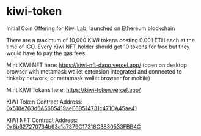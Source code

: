 # kiwi-token
Initial Coin Offering for Kiwi Lab, launched on Ethereum blockchain

There are a maximum of 10,000 KIWI tokens costing 0.001 ETH each at the time of ICO.
Every Kiwi NFT holder should get 10 tokens for free but they would have to pay the gas fees.

Mint KIWI NFT here: https://kiwi-nft-dapp.vercel.app/ (open on desktop browser with metamask wallet extension integrated and connected to rinkeby network, or metamask wallet browser for mobile)

Mint KIWI Tokens here: https://kiwi-token.vercel.app/

KIWI Token Contract Address: [0x518e763d5A5685419aeE8B514731c471CA45ae41](https://rinkeby.etherscan.io/address/0x518e763d5a5685419aee8b514731c471ca45ae41)

KIWI NFT Contract Address: [0x6b327270734b93a1a7379C17316C3830533FBB4C](https://rinkeby.etherscan.io/address/0x6b327270734b93a1a7379c17316c3830533fbb4c)

